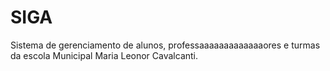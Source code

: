 # SIGA
Sistema de gerenciamento de alunos, professaaaaaaaaaaaaaores e turmas da escola Municipal Maria Leonor Cavalcanti. 


